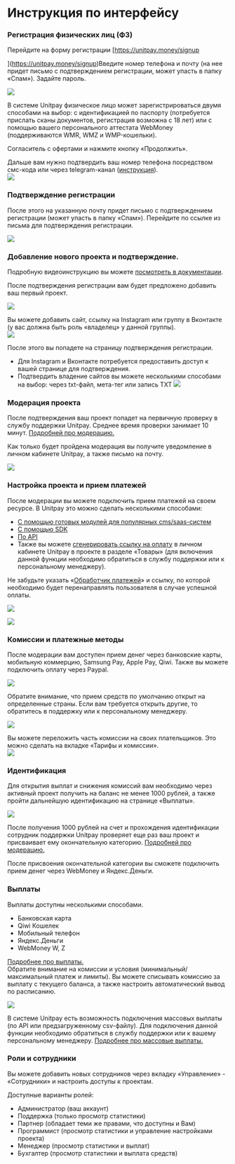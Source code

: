# Инструкция по интерфейсу

### Регистрация физических лиц \(ФЗ\)

Перейдите на форму регистрации [https://unitpay.money/signup  
  
](https://unitpay.money/signup)Введите номер телефона и почту \(на нее придет письмо с подтверждением регистрации, может упасть в папку «Спам»\). Задайте пароль.

![](https://lh4.googleusercontent.com/k4eHo5kNuW2zXu7yRyiC39Gk_FQTMIdWHX2kWR_SQNdHpwcQ22AugteC3ts9fkucpKds5sMtiFM9ABQpRsuKw7wC5ilL4ECd3r_WrYi0LAAB8osqCmgyuXCgfW2anrfHN-66wZ39)

В системе Unitpay физическое лицо может зарегистрироваться двумя способами на выбор: с идентификацией по паспорту \(потребуется прислать сканы документов, регистрация возможна с 18 лет\) или с помощью вашего персонального аттестата WebMoney \(поддерживаются WMR, WMZ и WMP-кошельки\).  
  
Согласитель с офертами и нажмите кнопку «Продолжить».  
  
Дальше вам нужно подтвердить ваш номер телефона посредством смс-кода или через telegram-канал \([инструкция](https://help.unitpay.money/other/telegram)\).  
![](https://lh4.googleusercontent.com/Bpx-PDmFMDRk35cwCJJOfG7HHctbFekh5kERj7Y0d7dlBrImBNjHfEWgJh42P8JkvpZzLd3AiLMZmTDOe7RQJdi5d9pRdgZHOg0fiBIpHN6dAlehDG8G0RZjaVT1CwrDltt7psYf)

### Подтверждение регистрации

После этого на указанную почту придет письмо с подтверждением регистрации \(может упасть в папку «Спам»\). Перейдите по ссылке из письма для подтверждения регистрации. 

![](https://lh4.googleusercontent.com/rE-WELmqCnIn6VtM5rkJfT1F_PCpmgqPcCG-voSqo_x7rGAnMRVZ_GbGiSQatEzeiV7jAcdpTzJ6wjfkUfLeyIH7GCqV09XvEbdA3m5Fz9np0NYWfE231KU1o98DS9S24OsIoqZc)

### Добавление нового проекта и подтверждение.

Подробную видеоинструкцию вы можете [посмотреть в документации](https://help.unitpay.money/first_steps/adding-project).  
  
После подтверждения регистрации вам будет предложено добавить ваш первый проект.

![](https://lh4.googleusercontent.com/yuUtsd41owLDg_tDJugZ6s_JmkyIiQ7IxvjM1MVO14P4cX-mwKhD-U02xH0vweZ6fg3DRwxkYF4_P-k1_RBeKNud-a7R0Van3cO3Om8HDEFJPNOhRr1M7GExB4WqxNiMVxEH_vSg)

Вы можете добавить сайт, ссылку на Instagram или группу в Вконтакте \(у вас должна быть роль «владелец» у данной группы\).  
![](https://lh4.googleusercontent.com/CKHvT2itnw9YP0dUIel01x8gDlbfDdzGBtMQgsolSl8AY4yQxz6pgzAcZOjVLULafA8ypGRudQMS3BULdTRp0Lqok1zUqrgO9auI9UpcBloGUlbDz29BCPfCPhyxB9_lcwNdaqeR)  


После этого вы попадете на страницу подтверждения регистрации. 

* Для Instagram и Вконтакте потребуется предоставить доступ к вашей странице для подтверждения. 
* Подтвердить владение сайтов вы можете несколькими способами на выбор: через txt-файл, мета-тег или запись TXT ![](https://lh3.googleusercontent.com/QFftuntRH-S_Zq4F6UoA2jyP-7pki9nCU-YHrD2WroQP1fFj0MpSjK0W83Macynqsunhh-T-IvPLaGA7HANCkTIp_tC42aciXePVOH0wRDeAW2c7npeJzyEJSrnTo37inT-YHMxv)  

### Модерация проекта

После подтверждения ваш проект попадет на первичную проверку в службу поддержки Unitpay. Среднее время проверки занимает 10 минут. [Подробней про модерацию.](https://help.unitpay.money/first_steps/moderation)

Как только будет пройдена модерация вы получите уведомление в личном кабинете Unitpay, а также письмо на почту.

![](https://lh5.googleusercontent.com/NNkHLxTPcXNyP6_Qp9C90n2x9urrLflqq8_zg1vYZIVHH82FLm9wiV8nWmiV7pQdDSsfPDYyvDpKR_WiJ21usSdv-xoToZgT3jYdYAeb5BftbfJepFFPKqqKWX3YUh3zYMDd6dsW)

### Настройка проекта и прием платежей

После модерации вы можете подключить прием платежей на своем ресурсе. В Unitpay это можно сделать несколькими способами:

* [С помощью готовых модулей для популярных cms/saas-систем](https://help.unitpay.money/modules/cms-modules) 
* [С помощью SDK](https://help.unitpay.money/modules/unitpay-sdk) 
* [По API](https://help.unitpay.money/payments/create-payment-easy) 
* Также вы можете [сгенерировать ссылку на оплату](https://help.unitpay.money/payments/payment-links) в личном кабинете Unitpay в проекте в разделе «Товары» \(для включения данной функции необходимо обратиться в службу поддержки или к персональному менеджеру\). 

Не забудьте указать «[Обработчик платежей](https://help.unitpay.money/payments/payment-handler)» и ссылку, по которой необходимо будет перенаправлять пользователя в случае успешной оплаты.

![](https://lh6.googleusercontent.com/kFmRnKor6hK7q2adh6vkkYITtXgDGo5Dgf-CdKnoAEHaMCfpE4VcM5fP_Qhyu4_b47_vpIrlEFvKb9tL4MvpqnYNC4_T95XLNXErz2SHcWfbbQDuTKRWD6vananCJzjMTFbZQA2T)

![](https://lh4.googleusercontent.com/B20EEdOfaHK4dhY3Zmq-HvKWRf5mlOobuI8pUHtoNRJfP58IgvL4j8XhLnOzA6kZQHWKM62yFJl0Cte1SSHedOCjKSmgzw__yLSfLAM68xL1O6640cHQz4Ypq9ZllhIh9jkmpiSS)

### Комиссии и платежные методы

После модерации вам доступен прием денег через банковские карты, мобильную коммерцию, Samsung Pay, Apple Pay, Qiwi. Также вы можете подключить оплату через Paypal.

![](https://lh4.googleusercontent.com/Lw017wQi-nTq5X2vIGXxx_7aGC1Pr2AzGc9YL-GJ0fFtO82PktJ--2ljuNx9wgFLebf7Gn3L6gKz2_HiEhCuRiZeZ23NUJgMhivlVMPHCzgYQa979mHDh0NoTXyJxch1GL1Q_d5t)

Обратите внимание, что прием средств по умолчанию открыт на определенные страны. Если вам требуется открыть другие, то обратитесь в поддержку или к персональному менеджеру.

![](https://lh3.googleusercontent.com/XrcjPZ4i7fUueBPirmkE2ZLKJwEOR3_5EYDgNnMwGItdZY_3wiHLlO4sJ1izeyUi_TaVbyutqz0xuQfzS-mjjA6mODCBLmuD2csZT2gn8K3yPlMj8VhDL6kMP2Yre6sDpB6NAlbZ)

Вы можете переложить часть комиссии на своих плательщиков. Это можно сделать на вкладке «Тарифы и комиссии».  
![](https://lh4.googleusercontent.com/ZFDZmQw8FsT7GkqqLHjGKpdvlLZmN4wwQaGb7W7hg7fdXe5Z7ewesqsnOA7pfdeyn4ueYaVYSGSrBITs7WG7KNWtFdTpWJGPTnB0Q6Mml00CIIHFimrh58wPL7IqNyKJ_iRqCCKf)

### Идентификация

Для открытия выплат и снижения комиссий вам необходимо через активный проект получить на баланс не менее 1000 рублей, а также пройти дальнейшую идентификацию на странице «Выплаты».

![](https://lh5.googleusercontent.com/EQeTb341OVYu-kDWPNX9mUd9lvgNa6W33jlwezrBmRQjBjDaELY246sf96Kz6-tiKVr0Kyt8V5rXmpdXRWHdA1NW3pULCHZ_2h8U_ubjRT4oRS6g4VEztru1KOuDtWnHEdQCi0W0)

После получения 1000 рублей на счет и прохождения идентификации сотрудник поддержки Unitpay проверяет еще раз ваш проект и присваивает ему окончательную категорию. [Подробней про модерацию.](https://help.unitpay.money/first_steps/moderation)

После присвоения окончательной категории вы сможете подключить прием денег через WebMoney и Яндекс.Деньги.

### Выплаты

Выплаты доступны несколькими способами.

* Банковская карта
* Qiwi Кошелек
* Мобильный телефон
* Яндекс.Деньги
* WebMoney W, Z

[Подробнее про выплаты.  
](https://help.unitpay.money/faq/individual-payouts)Обратите внимание на комиссии и условия \(минимальный/максимальный платеж и лимиты\). Вы можете списывать комиссию за выплату с текущего баланса, а также настроить автоматический вывод по расписанию.

![](https://lh6.googleusercontent.com/2BgqJyj_isMlESPYR9RBWyTBwzQgj2j6kILd-ZbXqpQaS7TECFBC1aaiH5duK-wGwcadqNvGtZt6_N6ocN_Qe_QmtdCs4Ahqe4ua_TO1PjyImgJp3G3BuU4IDozGdp-2IFZVKIw5)

  
В системе Unitpay есть возможность подключения массовых выплаты \(по API или предзагруженному csv-файлу\). Для подключения данной функции необходимо обратиться в службу поддержки или к вашему персональному менеджеру. [Подробнее про массовые выплаты.](https://help.unitpay.money/payouts)

### Роли и сотрудники

Вы можете добавить новых сотрудников через вкладку «Управление» - «Сотрудники» и настроить доступы к проектам.

Доступные варианты ролей:

* Администратор \(ваш аккаунт\)
* Поддержка \(только просмотр статистики\)
* Партнер \(обладает теми же правами, что доступны и Вам\)
* Программист \(просмотр статистики и управление настройками проекта\)
* Менеджер \(просмотр статистики и выплат\)
* Бухгалтер \(просмотр статистики и выплата средств\)

